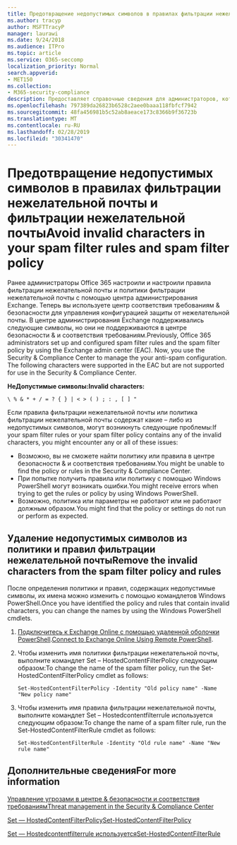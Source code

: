 ```yaml
---
title: Предотвращение недопустимых символов в правилах фильтрации нежелательной почты и политики фильтрации нежелательной почты
ms.author: tracyp
author: MSFTTracyP
manager: laurawi
ms.date: 9/24/2018
ms.audience: ITPro
ms.topic: article
ms.service: O365-seccomp
localization_priority: Normal
search.appverid:
- MET150
ms.collection:
- M365-security-compliance
description: Предоставляет справочные сведения для администраторов, которые имеют недопустимые символы в конфигурации защиты от нежелательной почты и могут выполнять проблемы &amp; при попытке использовать центр обеспечения безопасности.
ms.openlocfilehash: 797389da26823b6528c2aee0baaa118fbfcf7942
ms.sourcegitcommit: 48fa456981b5c52ab8aeace173c8366b9f36723b
ms.translationtype: MT
ms.contentlocale: ru-RU
ms.lasthandoff: 02/28/2019
ms.locfileid: "30341470"
---
```

# <a name="avoid-invalid-characters-in-your-spam-filter-rules-and-spam-filter-policy"></a><span data-ttu-id="83e80-103">Предотвращение недопустимых символов в правилах фильтрации нежелательной почты и фильтрации нежелательной почты</span><span class="sxs-lookup"><span data-stu-id="83e80-103">Avoid invalid characters in your spam filter rules and spam filter policy</span></span> 

<span data-ttu-id="83e80-p101">Ранее администраторы Office 365 настроили и настроили правила фильтрации нежелательной почты и политики фильтрации нежелательной почты с помощью центра администрирования Exchange. Теперь вы используете центр соответствия требованиям &amp; безопасности для управления конфигурацией защиты от нежелательной почты. В центре администрирования Exchange поддерживались следующие символы, но они не поддерживаются в центре безопасности &amp; и соответствия требованиям.</span><span class="sxs-lookup"><span data-stu-id="83e80-p101">Previously, Office 365 administrators set up and configured spam filter rules and the spam filter policy by using the Exchange admin center (EAC). Now, you use the Security &amp; Compliance Center to manage the your anti-spam configuration. The following characters were supported in the EAC but are not supported for use in the Security &amp; Compliance Center.</span></span>  

<span data-ttu-id="83e80-107">**НеДопустимые символы:**</span><span class="sxs-lookup"><span data-stu-id="83e80-107">**Invalid characters:**</span></span>
  
```\ % & * + / = ? { } | < > ( ) ; : , [ ] "```

<span data-ttu-id="83e80-108">Если правила фильтрации нежелательной почты или политика фильтрации нежелательной почты содержат какие – либо из недопустимых символов, могут возникнуть следующие проблемы:</span><span class="sxs-lookup"><span data-stu-id="83e80-108">If your spam filter rules or your spam filter policy contains any of the invalid characters, you might encounter any or all of these issues:</span></span>
- <span data-ttu-id="83e80-109">Возможно, вы не сможете найти политику или правила в центре безопасности &amp; и соответствия требованиям.</span><span class="sxs-lookup"><span data-stu-id="83e80-109">You might be unable to find the policy or rules in the Security &amp; Compliance Center.</span></span>
- <span data-ttu-id="83e80-110">При попытке получить правила или политику с помощью Windows PowerShell могут возникать ошибки.</span><span class="sxs-lookup"><span data-stu-id="83e80-110">You might receive errors when trying to get the rules or policy by using Windows PowerShell.</span></span>
- <span data-ttu-id="83e80-111">Возможно, политика или параметры не работают или не работают должным образом.</span><span class="sxs-lookup"><span data-stu-id="83e80-111">You might find that the policy or settings do not run or perform as expected.</span></span>

## <a name="remove-the-invalid-characters-from-the-spam-filter-policy-and-rules"></a><span data-ttu-id="83e80-112">Удаление недопустимых символов из политики и правил фильтрации нежелательной почты</span><span class="sxs-lookup"><span data-stu-id="83e80-112">Remove the invalid characters from the spam filter policy and rules</span></span>

<span data-ttu-id="83e80-113">После определения политики и правил, содержащих недопустимые символы, их имена можно изменить с помощью командлетов Windows PowerShell.</span><span class="sxs-lookup"><span data-stu-id="83e80-113">Once you have identified the policy and rules that contain invalid characters, you can change the names by using the Windows PowerShell cmdlets.</span></span> 

1. <span data-ttu-id="83e80-114">[Подключитесь к Exchange Online с помощью удаленной оболочки PowerShell](https://docs.microsoft.com/powershell/exchange/exchange-online/connect-to-exchange-online-powershell/connect-to-exchange-online-powershell?view=exchange-ps).</span><span class="sxs-lookup"><span data-stu-id="83e80-114">[Connect to Exchange Online Using Remote PowerShell](https://docs.microsoft.com/powershell/exchange/exchange-online/connect-to-exchange-online-powershell/connect-to-exchange-online-powershell?view=exchange-ps).</span></span>
    
2. <span data-ttu-id="83e80-115">Чтобы изменить имя политики фильтрации нежелательной почты, выполните командлет Set – HostedContentFilterPolicy следующим образом:</span><span class="sxs-lookup"><span data-stu-id="83e80-115">To change the name of the spam filter policy, run the Set-HostedContentFilterPolicy cmdlet as follows:</span></span>
    
    ```
    Set-HostedContentFilterPolicy -Identity "Old policy name" -Name "New policy name"
    ```  

3. <span data-ttu-id="83e80-116">Чтобы изменить имя правила фильтрации нежелательной почты, выполните командлет Set – Hostedcontentfilterrule используется следующим образом:</span><span class="sxs-lookup"><span data-stu-id="83e80-116">To change the name of a spam filter rule, run the Set-HostedContentFilterRule cmdlet as follows:</span></span>
    
    ```
    Set-HostedContentFilterRule -Identity "Old rule name" -Name "New rule name"
    ```  

  
 ## <a name="for-more-information"></a><span data-ttu-id="83e80-117">Дополнительные сведения</span><span class="sxs-lookup"><span data-stu-id="83e80-117">For more information</span></span>

[<span data-ttu-id="83e80-118">Управление угрозами в центре &amp; безопасности и соответствия требованиям</span><span class="sxs-lookup"><span data-stu-id="83e80-118">Threat management in the Security &amp; Compliance Center</span></span>](threat-management.md)
  
[<span data-ttu-id="83e80-119">Set — HostedContentFilterPolicy</span><span class="sxs-lookup"><span data-stu-id="83e80-119">Set-HostedContentFilterPolicy</span></span>](https://docs.microsoft.com/powershell/module/exchange/antispam-antimalware/set-hostedcontentfilterpolicy?view=exchange-ps)

[<span data-ttu-id="83e80-120">Set — Hostedcontentfilterrule используется</span><span class="sxs-lookup"><span data-stu-id="83e80-120">Set-HostedContentFilterRule</span></span>](https://docs.microsoft.com/powershell/module/exchange/antispam-antimalware/set-hostedcontentfilterrule?view=exchange-ps)
